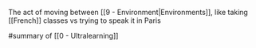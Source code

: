 The act of moving between [[9 - Environment|Environments]], like taking [[French]] classes vs trying to speak it in Paris

#summary  of [[0 - Ultralearning]]